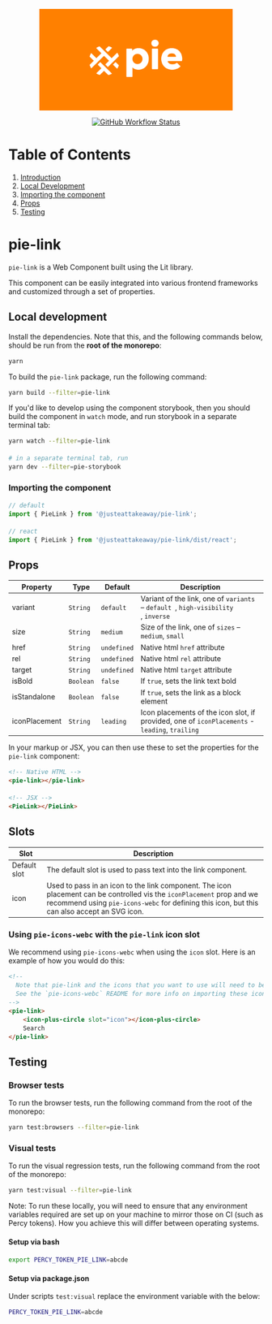 <p align="center">
  <img align="center" src="../../../readme_image.png" height="200" alt="">
</p>

<p align="center">
  <a href="https://www.npmjs.com/@justeattakeaway/pie-link">
    <img alt="GitHub Workflow Status" src="https://img.shields.io/npm/v/@justeattakeaway/pie-link.svg">
  </a>
</p>

# Table of Contents

1. [Introduction](#pie-link)
2. [Local Development](#local-development)
3. [Importing the component](#importing-the-component)
4. [Props](#props)
5. [Testing](#testing)

# pie-link

`pie-link` is a Web Component built using the Lit library.

This component can be easily integrated into various frontend frameworks and customized through a set of properties.

## Local development

Install the dependencies. Note that this, and the following commands below, should be run from the **root of the monorepo**:

```bash
yarn
```

To build the `pie-link` package, run the following command:

```bash
yarn build --filter=pie-link
```

If you'd like to develop using the component storybook, then you should build the component in `watch` mode, and run storybook in a separate terminal tab:

```bash
yarn watch --filter=pie-link

# in a separate terminal tab, run
yarn dev --filter=pie-storybook
```

### Importing the component

```js
// default
import { PieLink } from '@justeattakeaway/pie-link';

// react
import { PieLink } from '@justeattakeaway/pie-link/dist/react';
```

## Props

| Property      | Type        | Default       | Description                                                                                    |
| ------------- | ----------- | ------------- | ---------------------------------------------------------------------------------------------- |
| variant       | `String`  | `default`   | Variant of the link, one of `variants` – `default `, `high-visibility `, `inverse` |
| size          | `String`  | `medium`    | Size of the link, one of `sizes` – `medium`, `small`                                    |
| href          | `String`  | `undefined` | Native html `href` attribute                                                                 |
| rel           | `String`  | `undefined` | Native html `rel` attribute                                                                  |
| target        | `String`  | `undefined` | Native html `target` attribute                                                               |
| isBold        | `Boolean` | `false`     | If `true`, sets the link text bold                                                           |
| isStandalone  | `Boolean` | `false`     | If `true`, sets the link as a block element                                                  |
| iconPlacement | `String`  | `leading`   | Icon placements of the icon slot, if provided, one of `iconPlacements` - `leading`, `trailing`         |

In your markup or JSX, you can then use these to set the properties for the `pie-link` component:

```html
<!-- Native HTML -->
<pie-link></pie-link>

<!-- JSX -->
<PieLink></PieLink>
```

## Slots

| Slot         | Description                                                                                                                                                                                                               |
| ------------ | ------------------------------------------------------------------------------------------------------------------------------------------------------------------------------------------------------------------------- |
| Default slot | The default slot is used to pass text into the link component.                                                                                                                                                            |
| icon         | Used to pass in an icon to the link component. The icon placement can be controlled vis the `iconPlacement` prop and we recommend using `pie-icons-webc` for defining this icon, but this can also accept an SVG icon. |

### Using `pie-icons-webc` with the `pie-link` icon slot

We recommend using `pie-icons-webc` when using the `icon` slot. Here is an example of how you would do this:

```html
<!--
  Note that pie-link and the icons that you want to use will need to be imported as components into your application.
  See the `pie-icons-webc` README for more info on importing these icons.
-->
<pie-link>
    <icon-plus-circle slot="icon"></icon-plus-circle>
    Search
</pie-link>
```

## Testing

### Browser tests

To run the browser tests, run the following command from the root of the monorepo:

```bash
yarn test:browsers --filter=pie-link
```

### Visual tests

To run the visual regression tests, run the following command from the root of the monorepo:

```bash
yarn test:visual --filter=pie-link
```

Note: To run these locally, you will need to ensure that any environment variables required are set up on your machine to mirror those on CI (such as Percy tokens). How you achieve this will differ between operating systems.

#### Setup via bash

```bash
export PERCY_TOKEN_PIE_LINK=abcde
```

#### Setup via package.json

Under scripts `test:visual` replace the environment variable with the below:

```bash
PERCY_TOKEN_PIE_LINK=abcde
```
